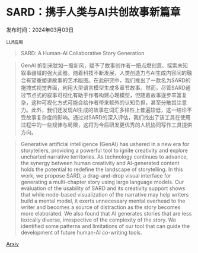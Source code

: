 # SARD：携手人类与AI共创故事新篇章

发布时间：2024年03月03日

`LLM应用`

> SARD: A Human-AI Collaborative Story Generation

> GenAI 的到来犹如一股新风，赋予了故事创作者一把点燃创意、探索未知叙事疆域的强大武器。随着科技不断发展，人类创造力与AI生成内容间的融合有望重塑讲故事的艺术版图。在此研究中，我们推出了一款名为SARD的拖拽式视觉界面，利用大型语言模型生成多章节故事。然而，尽管SARD通过节点式的叙事可视化有助于作者构建心理模型，但随着故事逐步丰富复杂，这种可视化方式可能会给作者带来额外的认知负担，甚至分散其注意力。此外，我们还发现AI生成的故事在词汇多样性上普遍较低，这一结论不受故事复杂度的影响。通过对SARD的深入评估，我们找出了该工具在使用过程中的一些规律与局限，这将为今后研发更优秀的人机协同写作工具提供方向。

> Generative artificial intelligence (GenAI) has ushered in a new era for storytellers, providing a powerful tool to ignite creativity and explore uncharted narrative territories. As technology continues to advance, the synergy between human creativity and AI-generated content holds the potential to redefine the landscape of storytelling. In this work, we propose SARD, a drag-and-drop visual interface for generating a multi-chapter story using large language models. Our evaluation of the usability of SARD and its creativity support shows that while node-based visualization of the narrative may help writers build a mental model, it exerts unnecessary mental overhead to the writer and becomes a source of distraction as the story becomes more elaborated. We also found that AI generates stories that are less lexically diverse, irrespective of the complexity of the story. We identified some patterns and limitations of our tool that can guide the development of future human-AI co-writing tools.

[Arxiv](https://arxiv.org/abs/2403.01575)